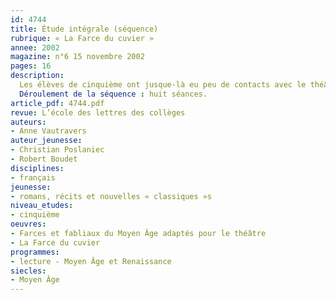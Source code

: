 ```yaml
---
id: 4744
title: Étude intégrale (séquence)
rubrique: « La Farce du cuvier »
annee: 2002
magazine: n°6 15 novembre 2002
pages: 16
description: 
  Les élèves de cinquième ont jusque-là eu peu de contacts avec le théâtre du Moyen Âge. Pour cette étude, cet article propose d’utiliser le texte traduit par Christian Poslaniec et adapté pour le théâtre par Robert Boudet, paru à l’école des loisirs sous le titre « Farces et fabliaux du Moyen Âge adaptés pour le théâtre ». Le travail proposé ici insiste sur le fait qu’il s’agit de théâtre, une place importante est donc accordée à l’oral. On demande très souvent aux élèves de jouer pour comprendre, et ce sont leurs tâtonnements qui leur permettent de prendre conscience des nuances de la pièce. Par ailleurs, la farce est un type de théâtre particulier que les élèves vont peu à peu découvrir et on leur demande, en fin de séquence, d’en donner une définition.
  Déroulement de la séquence : huit séances.
article_pdf: 4744.pdf
revue: L’école des lettres des collèges
auteurs:
- Anne Vautravers
auteur_jeunesse:
- Christian Poslaniec
- Robert Boudet
disciplines:
- français
jeunesse:
- romans, récits et nouvelles « classiques »s
niveau_etudes:
- cinquième
oeuvres:
- Farces et fabliaux du Moyen Âge adaptés pour le théâtre
- La Farce du cuvier
programmes:
- lecture - Moyen Âge et Renaissance
siecles:
- Moyen Âge
---
```

